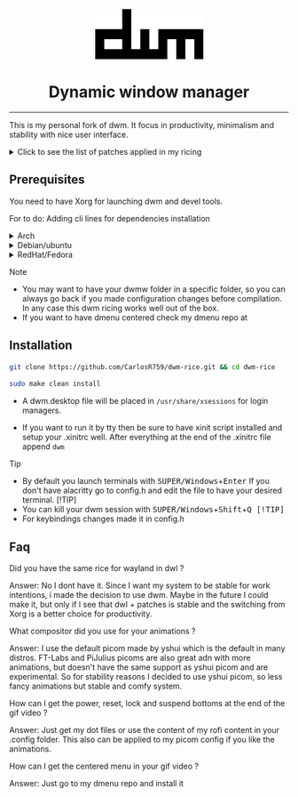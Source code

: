 <div align="center">
  <img src="./dwm.png" alt="dwm-logo-bordered" width="195" height="90"/>

  # Dynamic window manager

</div>

---
This is my personal fork of dwm. It focus in productivity, minimalism and stability with nice user interface.

<details>
    <summary> Click to see the list of patches applied in my ricing </summary>
    
    - alwaysCenter
    - attachBottom
    - autoStart
    - moveStack
    - pertag
    - status2d
    - vanityGapps [Includes bottom stack, gridmode, fibonnaci layouts and more]
    - warp

</details>

## Prerequisites
You need to have Xorg for launching dwm and devel tools.

For to do: Adding cli lines for dependencies installation
<details>
    <summary>Arch</summary>
</details>

<details>
    <summary>Debian/ubuntu</summary>
</details>

<details>
    <summary>RedHat/Fedora</summary>
</details>



> [!NOTE]
> - You may want to have your dwmw folder in a specific folder, so you can always go back if you made configuration changes before compilation. In any case this dwm ricing works well out of the box.
> - If you want to have dmenu centered check my dmenu repo at 


## Installation

```sh
git clone https://github.com/CarlosR759/dwm-rice.git && cd dwm-rice
```
```sh
sudo make clean install
```

- A dwm.desktop file will be placed in `/usr/share/xsessions` for login managers.

- If you want to run it by tty then be sure to have xinit script installed and setup your .xinitrc well. After everything at the end of the .xinitrc file append `dwm`

> [!TIP]
> - By default you launch terminals with <kbd>SUPER/Windows</kbd>+<kbd>Enter</kbd> If you don't have alacritty go to config.h and edit the file to have your desired terminal.
> [!TIP]
> - You can kill your dwm session with <kbd>SUPER/Windows</kbd>+<kbd>Shift</kbd>+<kbd>Q<kbd>
> [!TIP]
> - For keybindings changes made it in config.h

## Faq
Did you have  the same rice for wayland in dwl ? 

Answer: No I dont have it. Since I want my system to be stable for work intentions, i made the decision to use dwm. Maybe in the future I could make it, but only if I see that dwl + patches is stable and the switching from Xorg is a better choice for productivity.

What compositor did you use for your animations ? 

Answer: I use the default picom made by yshui which is the default in many distros. FT-Labs and PiJulius picoms are also great adn with more animations, but doesn't have the same support as yshui picom and are experimental. So for stability reasons I decided to use yshui picom, so less fancy animations but stable and comfy system.

How can I get the power, reset, lock and suspend bottoms at the end of the gif video ?

Answer: Just get my dot files or use the content of my rofi content in your .config folder. This also can be applied to my picom config if you like the animations.

How can I get the centered menu in  your gif video ? 

Answer: Just go to my dmenu repo and install it
